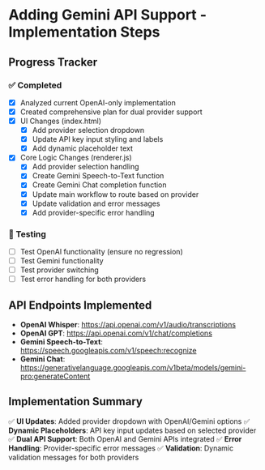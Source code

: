 # Adding Gemini API Support - Implementation Steps

## Progress Tracker

### ✅ Completed
- [x] Analyzed current OpenAI-only implementation
- [x] Created comprehensive plan for dual provider support
- [x] UI Changes (index.html)
  - [x] Add provider selection dropdown
  - [x] Update API key input styling and labels
  - [x] Add dynamic placeholder text
- [x] Core Logic Changes (renderer.js)
  - [x] Add provider selection handling
  - [x] Create Gemini Speech-to-Text function
  - [x] Create Gemini Chat completion function
  - [x] Update main workflow to route based on provider
  - [x] Update validation and error messages
  - [x] Add provider-specific error handling

### 🧪 Testing
- [ ] Test OpenAI functionality (ensure no regression)
- [ ] Test Gemini functionality
- [ ] Test provider switching
- [ ] Test error handling for both providers

## API Endpoints Implemented
- **OpenAI Whisper**: https://api.openai.com/v1/audio/transcriptions
- **OpenAI GPT**: https://api.openai.com/v1/chat/completions
- **Gemini Speech-to-Text**: https://speech.googleapis.com/v1/speech:recognize
- **Gemini Chat**: https://generativelanguage.googleapis.com/v1beta/models/gemini-pro:generateContent

## Implementation Summary
✅ **UI Updates**: Added provider dropdown with OpenAI/Gemini options
✅ **Dynamic Placeholders**: API key input updates based on selected provider
✅ **Dual API Support**: Both OpenAI and Gemini APIs integrated
✅ **Error Handling**: Provider-specific error messages
✅ **Validation**: Dynamic validation messages for both providers
